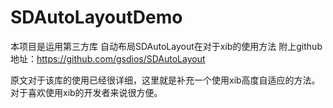 # SDAutoLayoutDemo
本项目是运用第三方库 自动布局SDAutoLayout在对于xib的使用方法
附上github地址：https://github.com/gsdios/SDAutoLayout

原文对于该库的使用已经很详细，这里就是补充一个使用xib高度自适应的方法。对于喜欢使用xib的开发者来说很方便。
